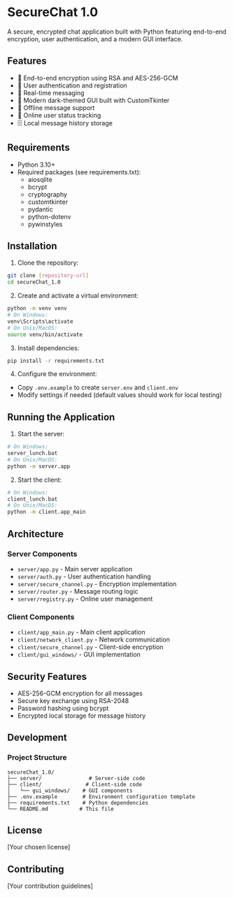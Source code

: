 # SecureChat 1.0

A secure, encrypted chat application built with Python featuring end-to-end encryption, user authentication, and a modern GUI interface.

## Features

- 🔐 End-to-end encryption using RSA and AES-256-GCM
- 👥 User authentication and registration
- 💬 Real-time messaging
- 📱 Modern dark-themed GUI built with CustomTkinter
- 🔄 Offline message support
- 👤 Online user status tracking
- 🗄️ Local message history storage

## Requirements

- Python 3.10+
- Required packages (see requirements.txt):
  - aiosqlite
  - bcrypt
  - cryptography
  - customtkinter
  - pydantic
  - python-dotenv
  - pywinstyles

## Installation

1. Clone the repository:
```bash
git clone [repository-url]
cd secureChat_1.0
```

2. Create and activate a virtual environment:
```bash
python -m venv venv
# On Windows:
venv\Scripts\activate
# On Unix/MacOS:
source venv/bin/activate
```

3. Install dependencies:
```bash
pip install -r requirements.txt
```

4. Configure the environment:
- Copy `.env.example` to create `server.env` and `client.env`
- Modify settings if needed (default values should work for local testing)

## Running the Application

1. Start the server:
```bash
# On Windows:
server_lunch.bat
# On Unix/MacOS:
python -m server.app
```

2. Start the client:
```bash
# On Windows:
client_lunch.bat
# On Unix/MacOS:
python -m client.app_main
```

## Architecture

### Server Components
- `server/app.py` - Main server application
- `server/auth.py` - User authentication handling
- `server/secure_channel.py` - Encryption implementation
- `server/router.py` - Message routing logic
- `server/registry.py` - Online user management

### Client Components
- `client/app_main.py` - Main client application
- `client/network_client.py` - Network communication
- `client/secure_channel.py` - Client-side encryption
- `client/gui_windows/` - GUI implementation

## Security Features

- AES-256-GCM encryption for all messages
- Secure key exchange using RSA-2048
- Password hashing using bcrypt
- Encrypted local storage for message history

## Development

### Project Structure
```
secureChat_1.0/
├── server/               # Server-side code
├── client/              # Client-side code
│   └── gui_windows/    # GUI components
├── .env.example        # Environment configuration template
├── requirements.txt    # Python dependencies
└── README.md          # This file
```

## License

[Your chosen license]

## Contributing

[Your contribution guidelines]

